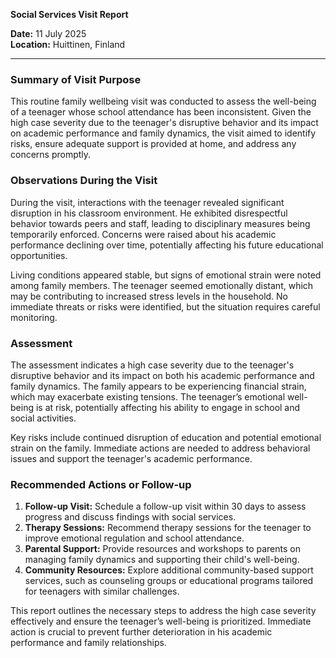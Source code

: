 

**Social Services Visit Report**

**Date:** 11 July 2025  
**Location:** Huittinen, Finland  

---

### Summary of Visit Purpose  
This routine family wellbeing visit was conducted to assess the well-being of a teenager whose school attendance has been inconsistent. Given the high case severity due to the teenager's disruptive behavior and its impact on academic performance and family dynamics, the visit aimed to identify risks, ensure adequate support is provided at home, and address any concerns promptly.

### Observations During the Visit  
During the visit, interactions with the teenager revealed significant disruption in his classroom environment. He exhibited disrespectful behavior towards peers and staff, leading to disciplinary measures being temporarily enforced. Concerns were raised about his academic performance declining over time, potentially affecting his future educational opportunities.  

Living conditions appeared stable, but signs of emotional strain were noted among family members. The teenager seemed emotionally distant, which may be contributing to increased stress levels in the household. No immediate threats or risks were identified, but the situation requires careful monitoring.

### Assessment  
The assessment indicates a high case severity due to the teenager's disruptive behavior and its impact on both his academic performance and family dynamics. The family appears to be experiencing financial strain, which may exacerbate existing tensions. The teenager’s emotional well-being is at risk, potentially affecting his ability to engage in school and social activities.  

Key risks include continued disruption of education and potential emotional strain on the family. Immediate actions are needed to address behavioral issues and support the teenager's academic performance.

### Recommended Actions or Follow-up  
1. **Follow-up Visit:** Schedule a follow-up visit within 30 days to assess progress and discuss findings with social services.
2. **Therapy Sessions:** Recommend therapy sessions for the teenager to improve emotional regulation and school attendance.
3. **Parental Support:** Provide resources and workshops to parents on managing family dynamics and supporting their child's well-being.
4. **Community Resources:** Explore additional community-based support services, such as counseling groups or educational programs tailored for teenagers with similar challenges.

This report outlines the necessary steps to address the high case severity effectively and ensure the teenager’s well-being is prioritized. Immediate action is crucial to prevent further deterioration in his academic performance and family relationships.
